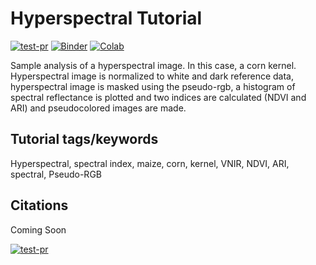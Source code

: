 # Hyperspectral Tutorial

[![test-pr](https://github.com/danforthcenter/plantcv-tutorial-photosynthesis/actions/workflows/ci-tests.yml/badge.svg)](https://github.com/danforthcenter/plantcv-tutorial-hyperspectral/actions/workflows/ci-tests.yml)
[![Binder](https://mybinder.org/badge_logo.svg)](https://mybinder.org/v2/gh/danforthcenter/plantcv-tutorial-hyperspectral/HEAD?labpath=index.ipynb)
[![Colab](https://colab.research.google.com/assets/colab-badge.svg)](https://colab.research.google.com/github/danforthcenter/plantcv-tutorial-hyperspectral/blob/main/index-Colab.ipynb)

Sample analysis of a hyperspectral image. In this case, a corn kernel. 
Hyperspectral image is normalized to white and dark reference data, hyperspectral image is masked using the pseudo-rgb, a histogram of spectral reflectance is plotted and two indices are calculated (NDVI and ARI) and pseudocolored images are made.

## Tutorial tags/keywords

Hyperspectral, spectral index, maize, corn, kernel, VNIR, NDVI, ARI, spectral, Pseudo-RGB

## Citations

Coming Soon

[![test-pr](https://github.com/danforthcenter/plantcv-tutorial-hyperspectral/actions/workflows/cs-tests.yml/badge.svg)](https://github.com/danforthcenter/plantcv-tutorial-hyperspectral/actions/workflows/cs-tests.yml)
